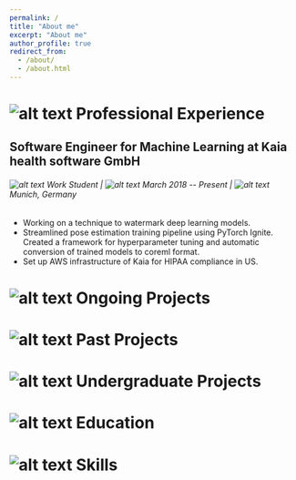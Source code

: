 ```yaml
---
permalink: /
title: "About me"
excerpt: "About me"
author_profile: true
redirect_from: 
  - /about/
  - /about.html
---
```


[calendar-icon]: https://dugarsumit.github.io/images/calendar-icon16x16.png
[tick-icon]: https://dugarsumit.github.io/images/tick-icon16x16.png
[location-icon]: https://dugarsumit.github.io/images/location-icon16x16.png
[office-icon]: https://dugarsumit.github.io/images/office-icon16x16.png
[time-left-icon]: https://dugarsumit.github.io/images/time-left-icon16x16.png
[university-icon]: https://dugarsumit.github.io/images/university-icon16x16.png
[project-icon]: https://dugarsumit.github.io/images/project-icon16x16.png
[skills-icon]: https://dugarsumit.github.io/images/skills-icon16x16.png
[check-icon]: https://dugarsumit.github.io/images/check-icon16x16.png
[download-icon]: https://dugarsumit.github.io/images/download-icon16x16.png

# ![alt text][office-icon] Professional Experience
## Software Engineer for Machine Learning at __Kaia__ __health__ __software__ __GmbH__
###### ![alt text][check-icon] Work Student	| ![alt text][calendar-icon] March 2018 -- Present | ![alt text][location-icon] Munich, Germany
 -	Working on a technique to watermark deep learning models.
 -	Streamlined pose estimation training pipeline using PyTorch Ignite. Created a framework for hyperparameter tuning and automatic conversion of trained models to coreml format.
 -	Set up AWS infrastructure of Kaia for HIPAA compliance in US.

# ![alt text][project-icon] Ongoing Projects
# ![alt text][project-icon] Past Projects
# ![alt text][project-icon] Undergraduate Projects
# ![alt text][university-icon] Education
# ![alt text][skills-icon] Skills

